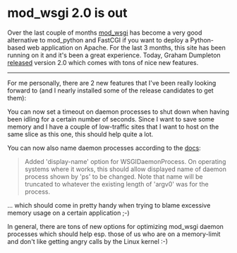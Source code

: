 # mod_wsgi 2.0 is out

Over the last couple of months [mod_wsgi](http://code.google.com/p/modwsgi/) has become a very good alternative to mod\_python and FastCGI if you want to deploy a Python-based web application on Apache. For the last 3 months, this site has been running on it and it's been a great experience. Today, Graham Dumpleton [released](http://blog.dscpl.com.au/2008/03/version-20-of-modwsgi-is-now-available.html) version 2.0 which comes with tons of nice new features.

-------------------------------

For me personally, there are 2 new features that I've been really looking forward to (and I nearly installed some of the release candidates to get them):

You can now set a timeout on daemon processes to shut down when having been idling for a certain number of seconds. Since I want to save some memory and I have a couple of low-traffic sites that I want to host on the same slice as this one, this should help quite a lot.

You can now also name daemon processes according to the [docs](http://code.google.com/p/modwsgi/wiki/ChangesInVersion0200):

> Added 'display-name' option for WSGIDaemonProcess. On operating systems where it works, this should allow displayed name of daemon process shown by 'ps' to be changed. Note that name will be truncated to whatever the existing length of 'argv0' was for the process.

... which should come in pretty handy when trying to blame excessive memory usage on a certain application ;-)

In general, there are tons of new options for optimizing mod\_wsgi daemon processes which should help esp. those of us who are on a memory-limit and don't like getting angry calls by the Linux kernel :-)
